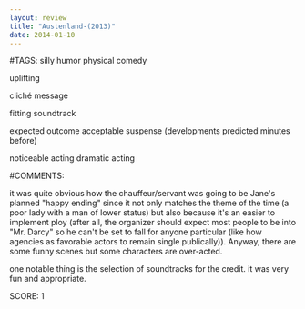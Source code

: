 ```yaml
---
layout: review
title: "Austenland-(2013)"
date: 2014-01-10
---
```


#TAGS:
silly humor
physical comedy

uplifting

cliché message

fitting soundtrack

expected outcome
acceptable suspense (developments predicted minutes before)

noticeable acting
dramatic acting

#COMMENTS:

it was quite obvious how the chauffeur/servant was going to be Jane's planned "happy ending" since it not only matches the theme of the time (a poor lady with a man of lower status) but also because it's an easier to implement ploy (after all, the organizer should expect most people to be into "Mr. Darcy" so he can't be set to fall for anyone particular (like how agencies as favorable actors to remain single publically)). Anyway, there are some funny scenes but some characters are over-acted.

one notable thing is the selection of soundtracks for the credit. it was very fun and appropriate.





SCORE:
1
